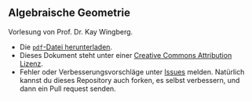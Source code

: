 Algebraische Geometrie
----------------------

Vorlesung von Prof. Dr. Kay Wingberg.

* Die [`pdf`-Datei herunterladen](https://github.com/yishn/Uni/raw/master/Algebraische%20Geometrie/AlgebraischeGeometrie.pdf).
* Dieses Dokument steht unter einer [Creative Commons Attribution Lizenz](http://creativecommons.org/licenses/by/3.0/de/).
* Fehler oder Verbesserungsvorschläge unter [Issues](https://github.com/yishn/Uni/issues) melden. Natürlich kannst du dieses Repository auch forken, es selbst verbessern, und dann ein Pull request senden.

